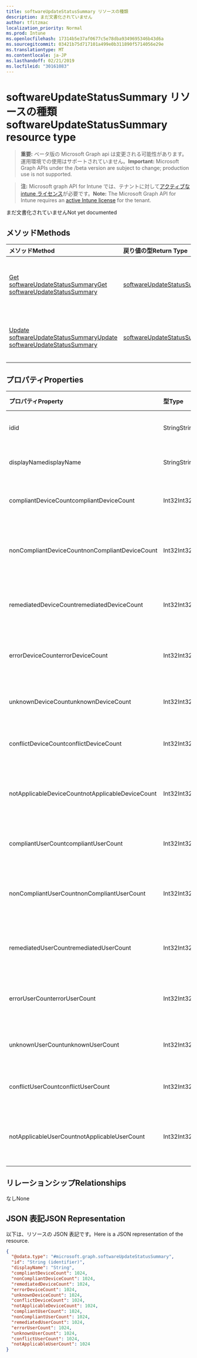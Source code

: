```yaml
---
title: softwareUpdateStatusSummary リソースの種類
description: まだ文書化されていません
author: tfitzmac
localization_priority: Normal
ms.prod: Intune
ms.openlocfilehash: 17314b5e37af0677c5e78dba9349695346b43d6a
ms.sourcegitcommit: 03421b75d717101a499e0b311890f5714056e29e
ms.translationtype: MT
ms.contentlocale: ja-JP
ms.lasthandoff: 02/21/2019
ms.locfileid: "30161083"
---
```

# <a name="softwareupdatestatussummary-resource-type"></a><span data-ttu-id="17f7e-103">softwareUpdateStatusSummary リソースの種類</span><span class="sxs-lookup"><span data-stu-id="17f7e-103">softwareUpdateStatusSummary resource type</span></span>

> <span data-ttu-id="17f7e-104">**重要:** ベータ版の Microsoft Graph api は変更される可能性があります。運用環境での使用はサポートされていません。</span><span class="sxs-lookup"><span data-stu-id="17f7e-104">**Important:** Microsoft Graph APIs under the /beta version are subject to change; production use is not supported.</span></span>

> <span data-ttu-id="17f7e-105">**注:** Microsoft graph API for Intune では、テナントに対して[アクティブな intune ライセンス](https://go.microsoft.com/fwlink/?linkid=839381)が必要です。</span><span class="sxs-lookup"><span data-stu-id="17f7e-105">**Note:** The Microsoft Graph API for Intune requires an [active Intune license](https://go.microsoft.com/fwlink/?linkid=839381) for the tenant.</span></span>

<span data-ttu-id="17f7e-106">まだ文書化されていません</span><span class="sxs-lookup"><span data-stu-id="17f7e-106">Not yet documented</span></span>

## <a name="methods"></a><span data-ttu-id="17f7e-107">メソッド</span><span class="sxs-lookup"><span data-stu-id="17f7e-107">Methods</span></span>
|<span data-ttu-id="17f7e-108">メソッド</span><span class="sxs-lookup"><span data-stu-id="17f7e-108">Method</span></span>|<span data-ttu-id="17f7e-109">戻り値の型</span><span class="sxs-lookup"><span data-stu-id="17f7e-109">Return Type</span></span>|<span data-ttu-id="17f7e-110">説明</span><span class="sxs-lookup"><span data-stu-id="17f7e-110">Description</span></span>|
|:---|:---|:---|
|[<span data-ttu-id="17f7e-111">Get softwareUpdateStatusSummary</span><span class="sxs-lookup"><span data-stu-id="17f7e-111">Get softwareUpdateStatusSummary</span></span>](../api/intune-deviceconfig-softwareupdatestatussummary-get.md)|[<span data-ttu-id="17f7e-112">softwareUpdateStatusSummary</span><span class="sxs-lookup"><span data-stu-id="17f7e-112">softwareUpdateStatusSummary</span></span>](../resources/intune-deviceconfig-softwareupdatestatussummary.md)|<span data-ttu-id="17f7e-113">[softwareUpdateStatusSummary](../resources/intune-deviceconfig-softwareupdatestatussummary.md) オブジェクトのプロパティとリレーションシップを読み取ります。</span><span class="sxs-lookup"><span data-stu-id="17f7e-113">Read properties and relationships of the [softwareUpdateStatusSummary](../resources/intune-deviceconfig-softwareupdatestatussummary.md) object.</span></span>|
|[<span data-ttu-id="17f7e-114">Update softwareUpdateStatusSummary</span><span class="sxs-lookup"><span data-stu-id="17f7e-114">Update softwareUpdateStatusSummary</span></span>](../api/intune-deviceconfig-softwareupdatestatussummary-update.md)|[<span data-ttu-id="17f7e-115">softwareUpdateStatusSummary</span><span class="sxs-lookup"><span data-stu-id="17f7e-115">softwareUpdateStatusSummary</span></span>](../resources/intune-deviceconfig-softwareupdatestatussummary.md)|<span data-ttu-id="17f7e-116">[softwareUpdateStatusSummary](../resources/intune-deviceconfig-softwareupdatestatussummary.md) オブジェクトのプロパティを更新します。</span><span class="sxs-lookup"><span data-stu-id="17f7e-116">Update the properties of a [softwareUpdateStatusSummary](../resources/intune-deviceconfig-softwareupdatestatussummary.md) object.</span></span>|

## <a name="properties"></a><span data-ttu-id="17f7e-117">プロパティ</span><span class="sxs-lookup"><span data-stu-id="17f7e-117">Properties</span></span>
|<span data-ttu-id="17f7e-118">プロパティ</span><span class="sxs-lookup"><span data-stu-id="17f7e-118">Property</span></span>|<span data-ttu-id="17f7e-119">型</span><span class="sxs-lookup"><span data-stu-id="17f7e-119">Type</span></span>|<span data-ttu-id="17f7e-120">説明</span><span class="sxs-lookup"><span data-stu-id="17f7e-120">Description</span></span>|
|:---|:---|:---|
|<span data-ttu-id="17f7e-121">id</span><span class="sxs-lookup"><span data-stu-id="17f7e-121">id</span></span>|<span data-ttu-id="17f7e-122">String</span><span class="sxs-lookup"><span data-stu-id="17f7e-122">String</span></span>|<span data-ttu-id="17f7e-123">エンティティのキー。</span><span class="sxs-lookup"><span data-stu-id="17f7e-123">Key of the entity.</span></span>|
|<span data-ttu-id="17f7e-124">displayName</span><span class="sxs-lookup"><span data-stu-id="17f7e-124">displayName</span></span>|<span data-ttu-id="17f7e-125">String</span><span class="sxs-lookup"><span data-stu-id="17f7e-125">String</span></span>|<span data-ttu-id="17f7e-126">ポリシーの名前。</span><span class="sxs-lookup"><span data-stu-id="17f7e-126">The name of the policy.</span></span>|
|<span data-ttu-id="17f7e-127">compliantDeviceCount</span><span class="sxs-lookup"><span data-stu-id="17f7e-127">compliantDeviceCount</span></span>|<span data-ttu-id="17f7e-128">Int32</span><span class="sxs-lookup"><span data-stu-id="17f7e-128">Int32</span></span>|<span data-ttu-id="17f7e-129">準拠デバイスの数。</span><span class="sxs-lookup"><span data-stu-id="17f7e-129">Number of compliant devices.</span></span>|
|<span data-ttu-id="17f7e-130">nonCompliantDeviceCount</span><span class="sxs-lookup"><span data-stu-id="17f7e-130">nonCompliantDeviceCount</span></span>|<span data-ttu-id="17f7e-131">Int32</span><span class="sxs-lookup"><span data-stu-id="17f7e-131">Int32</span></span>|<span data-ttu-id="17f7e-132">準拠していないデバイスの数。</span><span class="sxs-lookup"><span data-stu-id="17f7e-132">Number of non compliant devices.</span></span>|
|<span data-ttu-id="17f7e-133">remediatedDeviceCount</span><span class="sxs-lookup"><span data-stu-id="17f7e-133">remediatedDeviceCount</span></span>|<span data-ttu-id="17f7e-134">Int32</span><span class="sxs-lookup"><span data-stu-id="17f7e-134">Int32</span></span>|<span data-ttu-id="17f7e-135">修復済みデバイスの数。</span><span class="sxs-lookup"><span data-stu-id="17f7e-135">Number of remediated devices.</span></span>|
|<span data-ttu-id="17f7e-136">errorDeviceCount</span><span class="sxs-lookup"><span data-stu-id="17f7e-136">errorDeviceCount</span></span>|<span data-ttu-id="17f7e-137">Int32</span><span class="sxs-lookup"><span data-stu-id="17f7e-137">Int32</span></span>|<span data-ttu-id="17f7e-138">エラーが発生したデバイスの数。</span><span class="sxs-lookup"><span data-stu-id="17f7e-138">Number of devices had error.</span></span>|
|<span data-ttu-id="17f7e-139">unknownDeviceCount</span><span class="sxs-lookup"><span data-stu-id="17f7e-139">unknownDeviceCount</span></span>|<span data-ttu-id="17f7e-140">Int32</span><span class="sxs-lookup"><span data-stu-id="17f7e-140">Int32</span></span>|<span data-ttu-id="17f7e-141">不明なデバイスの数。</span><span class="sxs-lookup"><span data-stu-id="17f7e-141">Number of unknown devices.</span></span>|
|<span data-ttu-id="17f7e-142">conflictDeviceCount</span><span class="sxs-lookup"><span data-stu-id="17f7e-142">conflictDeviceCount</span></span>|<span data-ttu-id="17f7e-143">Int32</span><span class="sxs-lookup"><span data-stu-id="17f7e-143">Int32</span></span>|<span data-ttu-id="17f7e-144">競合デバイスの数。</span><span class="sxs-lookup"><span data-stu-id="17f7e-144">Number of conflict devices.</span></span>|
|<span data-ttu-id="17f7e-145">notApplicableDeviceCount</span><span class="sxs-lookup"><span data-stu-id="17f7e-145">notApplicableDeviceCount</span></span>|<span data-ttu-id="17f7e-146">Int32</span><span class="sxs-lookup"><span data-stu-id="17f7e-146">Int32</span></span>|<span data-ttu-id="17f7e-147">該当しないデバイスの数。</span><span class="sxs-lookup"><span data-stu-id="17f7e-147">Number of not applicable devices.</span></span>|
|<span data-ttu-id="17f7e-148">compliantUserCount</span><span class="sxs-lookup"><span data-stu-id="17f7e-148">compliantUserCount</span></span>|<span data-ttu-id="17f7e-149">Int32</span><span class="sxs-lookup"><span data-stu-id="17f7e-149">Int32</span></span>|<span data-ttu-id="17f7e-150">準拠ユーザーの数。</span><span class="sxs-lookup"><span data-stu-id="17f7e-150">Number of compliant users.</span></span>|
|<span data-ttu-id="17f7e-151">nonCompliantUserCount</span><span class="sxs-lookup"><span data-stu-id="17f7e-151">nonCompliantUserCount</span></span>|<span data-ttu-id="17f7e-152">Int32</span><span class="sxs-lookup"><span data-stu-id="17f7e-152">Int32</span></span>|<span data-ttu-id="17f7e-153">準拠していないユーザーの数。</span><span class="sxs-lookup"><span data-stu-id="17f7e-153">Number of non compliant users.</span></span>|
|<span data-ttu-id="17f7e-154">remediatedUserCount</span><span class="sxs-lookup"><span data-stu-id="17f7e-154">remediatedUserCount</span></span>|<span data-ttu-id="17f7e-155">Int32</span><span class="sxs-lookup"><span data-stu-id="17f7e-155">Int32</span></span>|<span data-ttu-id="17f7e-156">修復済みユーザーの数。</span><span class="sxs-lookup"><span data-stu-id="17f7e-156">Number of remediated users.</span></span>|
|<span data-ttu-id="17f7e-157">errorUserCount</span><span class="sxs-lookup"><span data-stu-id="17f7e-157">errorUserCount</span></span>|<span data-ttu-id="17f7e-158">Int32</span><span class="sxs-lookup"><span data-stu-id="17f7e-158">Int32</span></span>|<span data-ttu-id="17f7e-159">エラーが発生したユーザーの数。</span><span class="sxs-lookup"><span data-stu-id="17f7e-159">Number of users had error.</span></span>|
|<span data-ttu-id="17f7e-160">unknownUserCount</span><span class="sxs-lookup"><span data-stu-id="17f7e-160">unknownUserCount</span></span>|<span data-ttu-id="17f7e-161">Int32</span><span class="sxs-lookup"><span data-stu-id="17f7e-161">Int32</span></span>|<span data-ttu-id="17f7e-162">不明なユーザーの数。</span><span class="sxs-lookup"><span data-stu-id="17f7e-162">Number of unknown users.</span></span>|
|<span data-ttu-id="17f7e-163">conflictUserCount</span><span class="sxs-lookup"><span data-stu-id="17f7e-163">conflictUserCount</span></span>|<span data-ttu-id="17f7e-164">Int32</span><span class="sxs-lookup"><span data-stu-id="17f7e-164">Int32</span></span>|<span data-ttu-id="17f7e-165">競合ユーザーの数。</span><span class="sxs-lookup"><span data-stu-id="17f7e-165">Number of conflict users.</span></span>|
|<span data-ttu-id="17f7e-166">notApplicableUserCount</span><span class="sxs-lookup"><span data-stu-id="17f7e-166">notApplicableUserCount</span></span>|<span data-ttu-id="17f7e-167">Int32</span><span class="sxs-lookup"><span data-stu-id="17f7e-167">Int32</span></span>|<span data-ttu-id="17f7e-168">該当しないユーザーの数。</span><span class="sxs-lookup"><span data-stu-id="17f7e-168">Number of not applicable users.</span></span>|

## <a name="relationships"></a><span data-ttu-id="17f7e-169">リレーションシップ</span><span class="sxs-lookup"><span data-stu-id="17f7e-169">Relationships</span></span>
<span data-ttu-id="17f7e-170">なし</span><span class="sxs-lookup"><span data-stu-id="17f7e-170">None</span></span>

## <a name="json-representation"></a><span data-ttu-id="17f7e-171">JSON 表記</span><span class="sxs-lookup"><span data-stu-id="17f7e-171">JSON Representation</span></span>
<span data-ttu-id="17f7e-172">以下は、リソースの JSON 表記です。</span><span class="sxs-lookup"><span data-stu-id="17f7e-172">Here is a JSON representation of the resource.</span></span>
<!-- {
  "blockType": "resource",
  "keyProperty": "id",
  "@odata.type": "microsoft.graph.softwareUpdateStatusSummary"
}
-->
``` json
{
  "@odata.type": "#microsoft.graph.softwareUpdateStatusSummary",
  "id": "String (identifier)",
  "displayName": "String",
  "compliantDeviceCount": 1024,
  "nonCompliantDeviceCount": 1024,
  "remediatedDeviceCount": 1024,
  "errorDeviceCount": 1024,
  "unknownDeviceCount": 1024,
  "conflictDeviceCount": 1024,
  "notApplicableDeviceCount": 1024,
  "compliantUserCount": 1024,
  "nonCompliantUserCount": 1024,
  "remediatedUserCount": 1024,
  "errorUserCount": 1024,
  "unknownUserCount": 1024,
  "conflictUserCount": 1024,
  "notApplicableUserCount": 1024
}
```




